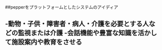 ##pepperをプラットフォームとしたシステムのアイディア

 -動物・子供・障害者・病人・介護を必要とする人などの監視または介護
 -会話機能や豊富な知識を活かして施設案内や教育をさせる
 -


